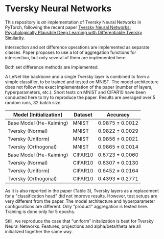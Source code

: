 # Tversky Neural Networks

This repository is *an* implementation of Tversky Neural Networks in PyTorch, 
following the recent paper [Tversky Neural Networks: Psychologically Plausible Deep Learning with Differentiable Tversky Similarity](https://arxiv.org/abs/2506.11035).

Intersection and set difference operations are implemented as separate classes.
Paper proposes to use a lot of aggregation functions for intersection, but 
only several of them are implemented here.

Both set difference methods are implemented.

A LeNet like backbone and a single Tversky layer is combined to form a simple classifier,
to be trained and tested on MNIST. The model architecture does not follow the exact
implementation of the paper (number of layers, hyperparameters, etc.). Short tests on
MNIST and CIFAR10 have been conducted here to try to reproduce the paper. Results are
averaged over 5 random runs, 32 batch size. 

| Model (Initialization)   | Dataset  | Accuracy        |
|--------------------------|----------|-----------------|
| Base Model (He-Kaiming)  | MNIST    | 0.9875 ± 0.0012 |
| Tversky (Normal)         | MNIST    | 0.9822 ± 0.0029 |
| Tversky (Uniform)        | MNIST    | 0.9856 ± 0.0021 |
| Tversky (Orthogonal)     | MNIST    | 0.9865 ± 0.0014 |
| Base Model  (He-Kaiming) | CIFAR10  | 0.6723 ± 0.0060 |
| Tversky (Normal)         | CIFAR10  | 0.6307 ± 0.0130 |
| Tversky (Uniform)        | CIFAR10  | 0.6452 ± 0.0164 |
| Tversky (Orthogonal)     | CIFAR10  | 0.4393 ± 0.2771 |

As it is also reported in the paper (Table 3), Tversky layers as a replacement for
a "classification head" did not improve results. However, test setups are very different
from the paper. The model architecture and hyperparameter configurations are different.
Only "product" aggregation is tested here. Training is done only for 5 epochs.

Still, we reproduce the case that "uniform" initalization is best for Tversky Neural Networks.
Features, projections and alpha/beta/theta are all initialized together the same way.
